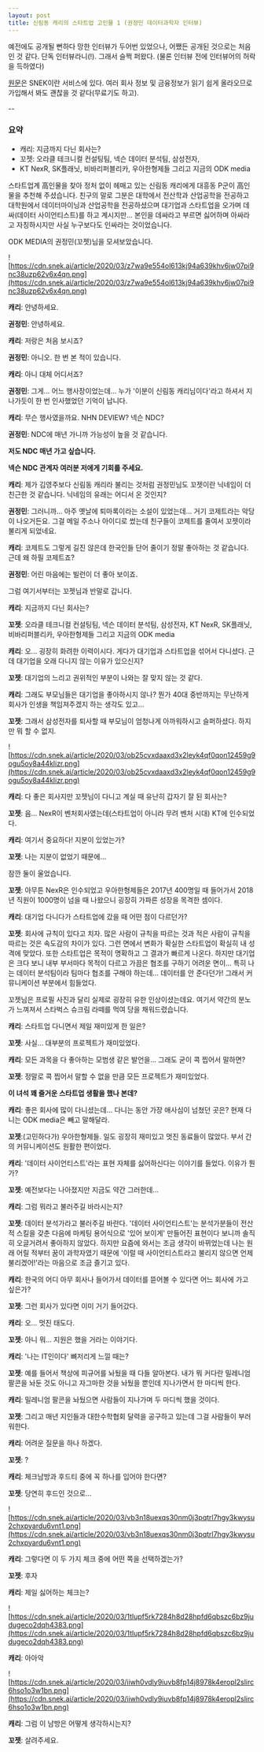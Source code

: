 ```yaml
---
layout: post
title: 신림동 캐리의 스타트업 고인물 1 (권정민 데이터과학자 인터뷰)
---
```


예전에도 공개될 뻔하다 망한 인터뷰가 두어번 있었으나, 어쨌든 공개된 것으로는 처음인 것 같다. 단독 인터뷰라니(!). 
그래서 슬쩍 퍼왔다. (물론 인터뷰 전에 인터뷰어의 허락을 득하였다)

[원문](https://www.snek.ai/alpha/article/113950?fbclid=IwAR1aGkhR2myguOsoU8m7Cw62u61-Y2GayL_4TcCXJPuOrExDVLdXxw-HmT8)은 SNEK이란 서비스에 있다. 여러 회사 정보 및 금융정보가 읽기 쉽게 올라오므로 가입해서 봐도 괜찮을 것 같다(무료기도 하고). 

--
### 요약

- 캐리: 지금까지 다닌 회사는?
- 꼬젯: 오라클 테크니컬 컨설팅팀, 넥슨 데이터 분석팀, 삼성전자,
- KT NexR, SK플래닛, 비바리퍼블리카, 우아한형제들 그리고 지금의 ODK media

스타트업계 高인물을 찾아 정처 없이 헤매고 있는 신림동 캐리에게 대흥동 P군이 高인물을 추천해 주셨습니다. 친구의 말로 그분은 대학에서 전산학과 산업공학을 전공하고 대학원에서 데이터마이닝과 산업공학을 전공하셨으며 대기업과 스타트업을 오가며 데싸(데이터 사이언티스트)를 하고 계시지만… 본인을 데싸라고 부르면 싫어하며 아싸라고 자칭하시지만 사실 누구보다도 인싸라는 것이었습니다.

ODK MEDIA의 권정민(꼬젯)님을 모셔보았습니다.

![https://cdn.snek.ai/article/2020/03/z7wa9e554ol613kj94a639khv6jw07pi9nc38uzp62v6x4qn.png](https://cdn.snek.ai/article/2020/03/z7wa9e554ol613kj94a639khv6jw07pi9nc38uzp62v6x4qn.png)

**캐리**: 안녕하세요.

**권정민**: 안녕하세요.

**캐리**: 저랑은 처음 보시죠?

**권정민**: 아니오. 한 번 본 적이 있습니다.

**캐리**: 아니 대체 어디서죠?

**권정민**: 그게… 어느 행사장이었는데… 누가 '이분이 신림동 캐리님이다'라고 하셔서 지나가듯이 한 번 인사했었던 기억이 납니다.

**캐리**: 무슨 행사였을까요. NHN DEVIEW? 넥슨 NDC?

**권정민**: NDC에 매년 가니까 가능성이 높을 것 같습니다.

**저도 NDC 매년 가고 싶습니다.**

**넥슨 NDC 관계자 여러분 저에게 기회를 주세요.**

**캐리**: 제가 김영주보다 신림동 캐리라 불리는 것처럼 권정민님도 꼬젯이란 닉네임이 더 친근한 것 같습니다. 닉네임의 유래는 어디서 온 것인지?

**권정민**: 그러니까… 아주 옛날에 퇴마록이라는 소설이 있었는데… 거기 코제트라는 악당이 나오거든요. 그걸 메일 주소나 아이디로 썼는데 친구들이 코제트를 줄여서 꼬젯이라 불리게 되었네요.

**캐리**: 코제트도 그렇게 길진 않은데 한국인들 단어 줄이기 정말 좋아하는 것 같습니다. 근데 왜 하필 코제트죠?

**권정민**: 어린 마음에는 빌런이 더 좋아 보이죠.

그럼 여기서부터는 꼬젯님과 반말로 갑니다.

**캐리**: 지금까지 다닌 회사는?

**꼬젯**: 오라클 테크니컬 컨설팅팀, 넥슨 데이터 분석팀, 삼성전자, KT NexR, SK플래닛, 비바리퍼블리카, 우아한형제들 그리고 지금의 ODK media

**캐리**: 오... 굉장히 화려한 이력이시다. 게다가 대기업과 스타트업을 섞어서 다니셨다. 근데 대기업을 오래 다니지 않는 이유가 있으신지?

**꼬젯**: 대기업의 느리고 권위적인 부분이 나와는 잘 맞지 않는 것 같다.

**캐리**: 그래도 부모님들은 대기업을 좋아하시지 않나? 뭔가 40대 중반까지는 무난하게 회사가 인생을 책임져주겠지 하는 생각도 있고…

**꼬젯**: 그래서 삼성전자를 퇴사할 때 부모님이 엄청나게 아까워하시고 슬퍼하셨다. 하지만 뭐 할 수 없지.

![https://cdn.snek.ai/article/2020/03/ob25cvxdaaxd3x2leyk4qf0qon12459g9ogu5oy8a44klizr.png](https://cdn.snek.ai/article/2020/03/ob25cvxdaaxd3x2leyk4qf0qon12459g9ogu5oy8a44klizr.png)

**캐리**: 다 좋은 회사지만 꼬젯님이 다니고 계실 때 유난히 갑자기 잘 된 회사는?

**꼬젯**: 음… NexR이 벤처회사였는데(스타트업이 아니라 무려 벤처 시대) KT에 인수되었다.

**캐리**: 여기서 중요하다! 지분이 있었는가?

**꼬젯**: 나는 지분이 없었기 때문에…

잠깐 둘이 울었습니다.

**꼬젯**: 아무튼 NexR은 인수되었고 우아한형제들은 2017년 400명일 때 들어가서 2018년 직원이 1000명이 넘을 때 나왔으니 굉장히 가파른 성장을 목격한 셈이다.

**캐리**: 대기업 다니다가 스타트업에 갔을 때 어떤 점이 다르던가?

**꼬젯**: 회사에 규칙이 있다고 치자. 많은 사람이 규칙을 따르는 것과 적은 사람이 규칙을 따르는 것은 속도감의 차이가 있다. 그런 면에서 변화가 확실한 스타트업이 확실히 내 성격에 맞았다. 또한 스타트업은 목적이 명확하고 그 결과가 빠르게 나온다. 하지만 대기업은 크다 보니 내부 부서마다 목적이 다르고 가끔은 협조를 구하기 어려운 면이… 특히 나는 데이터 분석팀이라 팀마다 협조를 구해야 하는데… 데이터를 안 준다던가! 그래서 커뮤니케이션 부분에서 힘들었다.

꼬젯님은 프로필 사진과 달리 실제로 굉장히 유한 인상이셨는데요. 여기서 약간의 분노가 느껴져서 스타벅스 슈크림 라떼를 먹여 당을 채워드렸습니다.

**캐리**: 스타트업 다니면서 제일 재미있게 한 일은?

**꼬젯**: 사실… 대부분의 프로젝트가 재미있었다.

**캐리**: 모든 과목을 다 좋아하는 모범생 같은 발언을… 그래도 굳이 콕 찝어서 말하면?

**꼬젯**: 정말로 콕 찝어서 말할 수 없을 만큼 모든 프로젝트가 재미있었다.

**이 녀석 꽤 즐거운 스타트업 생활을 했나 본데?**

**캐리**: 좋은 회사에 많이 다니셨는데… 다니는 동안 가장 애사심이 넘쳤던 곳은? 현재 다니는 ODK media은 빼고 말해달라.

**꼬젯**:(고민하다가) 우아한형제들. 일도 굉장히 재미있고 멋진 동료들이 많았다. 부서 간의 커뮤니케이션도 원활한 편이었다.

**캐리**: '데이터 사이언티스트'라는 표현 자체를 싫어하신다는 이야기를 들었다. 이유가 뭔가?

**꼬젯**: 예전보다는 나아졌지만 지금도 약간 그러한데…

**캐리**: 그럼 뭐라고 불러주길 바라시는지?

**꼬젯**: 데이터 분석가라고 불러주길 바란다. '데이터 사이언티스트'는 분석가분들이 전산적 스킬을 갖춘 다음에 마케팅 용어식으로 '있어 보이게' 만들어진 표현이다 보니까 솔직히 오글거려서 좋아하지 않았다. 하지만 요즘에 와서는 조금 생각이 바뀌었는데 나는 원래 어릴 적부터 꿈이 과학자였기 때문에 '이럴 때 사이언티스트라고 불리지 않으면 언제 불리겠어!'라는 마음으로 조금 즐기고 있다.

**캐리**: 한국의 어디 아무 회사나 들어가서 데이터를 뜯어볼 수 있다면 어느 회사에 가고 싶은가?

**꼬젯**: 그런 회사가 있다면 이미 거기 들어갔다.

**캐리**: 오… 멋진 태도다.

**꼬젯**: 아니 뭐… 지원은 했을 거라는 이야기다.

**캐리**: '나는 IT인이다' 뼈저리게 느낄 때는?

**꼬젯**: 예를 들어서 책상에 피규어를 놔뒀을 때 다들 알아본다. 내가 뭐 커다란 밀레니엄 팔콘을 놔둔 것도 아니고 자그마한 것을 놔뒀을 뿐인데 지나가면서 한 마디씩 한다.

**캐리**: 밀레니엄 팔콘을 놔뒀으면 사람들이 지나가며 두 마디씩 했을 것이다.

**꼬젯**: 그리고 매년 지인들과 대한수학협회 달력을 공구하고 있는데 그걸 사람들이 부러워한다.

**캐리**: 어려운 질문을 하나 하겠다.

**꼬젯**: ?

**캐리**: 체크남방과 후드티 중에 꼭 하나를 입어야 한다면?

**꼬젯**: 당연히 후드인 것으로…

![https://cdn.snek.ai/article/2020/03/vb3n18uexqs30nm0j3pqtrl7hgy3kwysu2chxpyardu6vnt1.png](https://cdn.snek.ai/article/2020/03/vb3n18uexqs30nm0j3pqtrl7hgy3kwysu2chxpyardu6vnt1.png)

**캐리**: 그렇다면 이 두 가지 체크 중에 어떤 쪽을 선택하겠는가?

**꼬젯**: 후자

**캐리**: 제일 싫어하는 체크는?

![https://cdn.snek.ai/article/2020/03/1tlupf5rk7284h8d28hpfd6qbszc6bz9judugeco2dqh4383.png](https://cdn.snek.ai/article/2020/03/1tlupf5rk7284h8d28hpfd6qbszc6bz9judugeco2dqh4383.png)

**캐리**: 아아악

![https://cdn.snek.ai/article/2020/03/iiwh0vdly9iuvb8fp14j8978k4eropl2slirc6hso1o3w1bn.png](https://cdn.snek.ai/article/2020/03/iiwh0vdly9iuvb8fp14j8978k4eropl2slirc6hso1o3w1bn.png)

**캐리**: 그럼 이 남방은 어떻게 생각하시는지?

**꼬젯**: 살려주세요.

